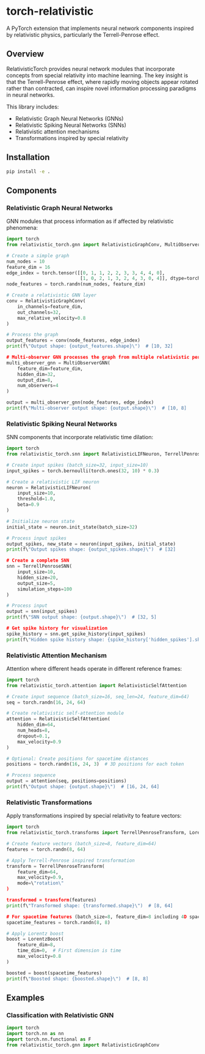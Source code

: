 # torch-relativistic

A PyTorch extension that implements neural network components inspired by relativistic physics, particularly the Terrell-Penrose effect.

## Overview

RelativisticTorch provides neural network modules that incorporate concepts from special relativity into machine learning. The key insight is that the Terrell-Penrose effect, where rapidly moving objects appear rotated rather than contracted, can inspire novel information processing paradigms in neural networks.

This library includes:
- Relativistic Graph Neural Networks (GNNs)
- Relativistic Spiking Neural Networks (SNNs)
- Relativistic attention mechanisms
- Transformations inspired by special relativity

## Installation

```bash
pip install -e .
```

## Components

### Relativistic Graph Neural Networks

GNN modules that process information as if affected by relativistic phenomena:

```python
import torch
from relativistic_torch.gnn import RelativisticGraphConv, MultiObserverGNN

# Create a simple graph
num_nodes = 10
feature_dim = 16
edge_index = torch.tensor([[0, 1, 1, 2, 2, 3, 3, 4, 4, 0],
                           [1, 0, 2, 1, 3, 2, 4, 3, 0, 4]], dtype=torch.long)
node_features = torch.randn(num_nodes, feature_dim)

# Create a relativistic GNN layer
conv = RelativisticGraphConv(
    in_channels=feature_dim,
    out_channels=32,
    max_relative_velocity=0.8
)

# Process the graph
output_features = conv(node_features, edge_index)
print(f\"Output shape: {output_features.shape}\")  # [10, 32]

# Multi-observer GNN processes the graph from multiple relativistic perspectives
multi_observer_gnn = MultiObserverGNN(
    feature_dim=feature_dim,
    hidden_dim=32,
    output_dim=8,
    num_observers=4
)

output = multi_observer_gnn(node_features, edge_index)
print(f\"Multi-observer output shape: {output.shape}\")  # [10, 8]
```

### Relativistic Spiking Neural Networks

SNN components that incorporate relativistic time dilation:

```python
import torch
from relativistic_torch.snn import RelativisticLIFNeuron, TerrellPenroseSNN

# Create input spikes (batch_size=32, input_size=10)
input_spikes = torch.bernoulli(torch.ones(32, 10) * 0.3)

# Create a relativistic LIF neuron
neuron = RelativisticLIFNeuron(
    input_size=10,
    threshold=1.0,
    beta=0.9
)

# Initialize neuron state
initial_state = neuron.init_state(batch_size=32)

# Process input spikes
output_spikes, new_state = neuron(input_spikes, initial_state)
print(f\"Output spikes shape: {output_spikes.shape}\")  # [32]

# Create a complete SNN
snn = TerrellPenroseSNN(
    input_size=10,
    hidden_size=20,
    output_size=5,
    simulation_steps=100
)

# Process input
output = snn(input_spikes)
print(f\"SNN output shape: {output.shape}\")  # [32, 5]

# Get spike history for visualization
spike_history = snn.get_spike_history(input_spikes)
print(f\"Hidden spike history shape: {spike_history['hidden_spikes'].shape}\")  # [32, 100, 20]
```

### Relativistic Attention Mechanism

Attention where different heads operate in different reference frames:

```python
import torch
from relativistic_torch.attention import RelativisticSelfAttention

# Create input sequence (batch_size=16, seq_len=24, feature_dim=64)
seq = torch.randn(16, 24, 64)

# Create relativistic self-attention module
attention = RelativisticSelfAttention(
    hidden_dim=64,
    num_heads=8,
    dropout=0.1,
    max_velocity=0.9
)

# Optional: Create positions for spacetime distances
positions = torch.randn(16, 24, 3)  # 3D positions for each token

# Process sequence
output = attention(seq, positions=positions)
print(f\"Output shape: {output.shape}\")  # [16, 24, 64]
```

### Relativistic Transformations

Apply transformations inspired by special relativity to feature vectors:

```python
import torch
from relativistic_torch.transforms import TerrellPenroseTransform, LorentzBoost

# Create feature vectors (batch_size=8, feature_dim=64)
features = torch.randn(8, 64)

# Apply Terrell-Penrose inspired transformation
transform = TerrellPenroseTransform(
    feature_dim=64,
    max_velocity=0.9,
    mode=\"rotation\"
)

transformed = transform(features)
print(f\"Transformed shape: {transformed.shape}\")  # [8, 64]

# For spacetime features (batch_size=8, feature_dim=8 including 4D spacetime)
spacetime_features = torch.randn(8, 8)

# Apply Lorentz boost
boost = LorentzBoost(
    feature_dim=8,
    time_dim=0,  # First dimension is time
    max_velocity=0.8
)

boosted = boost(spacetime_features)
print(f\"Boosted shape: {boosted.shape}\")  # [8, 8]
```

## Examples

### Classification with Relativistic GNN

```python
import torch
import torch.nn as nn
import torch.nn.functional as F
from relativistic_torch.gnn import RelativisticGraphConv


```

